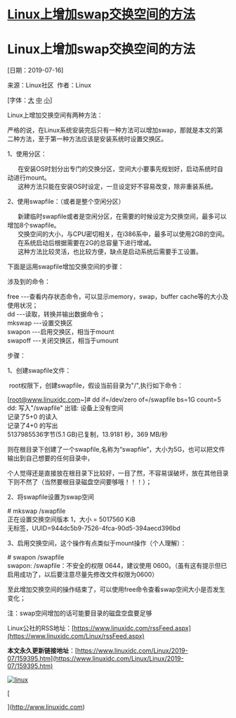 # [Linux上增加swap交换空间的方法](https://www.linuxidc.com/Linux/2019-07/159395.htm)

Linux上增加swap交换空间的方法
===================

\[日期：2019-07-16\]

来源：Linux社区  作者：Linux

\[字体：[大](#) [中](#) [小](#)\]

Linux上增加交换空间有两种方法：

严格的说，在Linux系统安装完后只有一种方法可以增加swap，那就是本文的第二种方法，至于第一种方法应该是安装系统时设置交换区。

1、使用分区：

      在安装OS时划分出专门的交换分区，空间大小要事先规划好，启动系统时自动进行mount。  
      这种方法只能在安装OS时设定，一旦设定好不容易改变，除非重装系统。

2、使用swapfile：（或者是整个空闲分区）

      新建临时swapfile或者是空闲分区，在需要的时候设定为交换空间，最多可以增加8个swapfile。  
      交换空间的大小，与CPU密切相关，在i386系中，最多可以使用2GB的空间。  
      在系统启动后根据需要在2G的总容量下进行增减。  
      这种方法比较灵活，也比较方便，缺点是启动系统后需要手工设置。

下面是运用swapfile增加交换空间的步骤：

涉及到的命令：

free ---查看内存状态命令，可以显示memory，swap，buffer cache等的大小及使用状况；  
dd ---读取，转换并输出数据命令；  
mkswap ---设置交换区  
swapon ---启用交换区，相当于mount  
swapoff ---关闭交换区，相当于umount

步骤：

1、创建swapfile文件：

 root权限下，创建swapfile，假设当前目录为"/",执行如下命令：

\[root@www.linuxidc.com~\]# dd if=/dev/zero of=/swapfile bs=1G count=5  
dd: 写入"/swapfile" 出错: 设备上没有空间  
记录了5+0 的读入  
记录了4+0 的写出  
5137985536字节(5.1 GB)已复制，13.9181 秒，369 MB/秒

则在根目录下创建了一个swapfile,名称为“swapfile”，大小为5G，也可以把文件输出到自己想要的任何目录中，

个人觉得还是直接放在根目录下比较好，一目了然，不容易误破坏，放在其他目录下则不然了（当然要根目录磁盘空间要够哦！！！）；

2、将swapfile设置为swap空间

\# mkswap /swapfile  
正在设置交换空间版本 1，大小 = 5017560 KiB  
无标签，UUID=944dc5b9-7526-4fca-90d5-394aecd396bd

3、启用交换空间，这个操作有点类似于mount操作（个人理解）：

\# swapon /swapfile  
swapon: /swapfile：不安全的权限 0644，建议使用 0600。（虽有这有提示但已启用成功了，以后要注意尽量先修改文件权限为0600）

至此增加交换空间的操作结束了，可以使用free命令查看swap空间大小是否发生变化；

注：swap空间增加的话可能要目录的磁盘空盘要足够

Linux公社的RSS地址：[https://www.linuxidc.com/rssFeed.aspx](https://www.linuxidc.com/Linux/rssFeed.aspx)

**本文永久更新链接地址**：[https://www.linuxidc.com/Linux/2019-07/159395.htm](https://www.linuxidc.com/Linux/Linux/2019-07/159395.htm)

[![linux](https://www.linuxidc.com/linuxfile/logo.gif)](http://www.linuxidc.com)

[

](http://www.linuxidc.com)